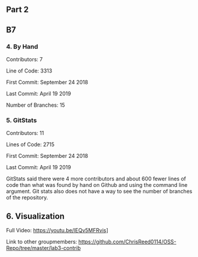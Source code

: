 
## Part 2


## B7

### 4. By Hand

Contributors: 7

Line of Code: 3313

First Commit: September 24 2018

Last Commit: April 19 2019

Number of Branches: 15


### 5. GitStats

Contributors: 11

Lines of Code: 2715

First Commit: September 24 2018

Last Commit: April 19 2019


GitStats said there were 4 more contributors and about 600 fewer lines of code than what was found by hand on Github and using the command line argument. Git stats also does not have a way to see the number of branches of the repository.



## 6. Visualization



Full Video:
https://youtu.be/lEQv5MFRvis]


Link to other groupmembers:
https://github.com/ChrisReed0114/OSS-Repo/tree/master/lab3-contrib
